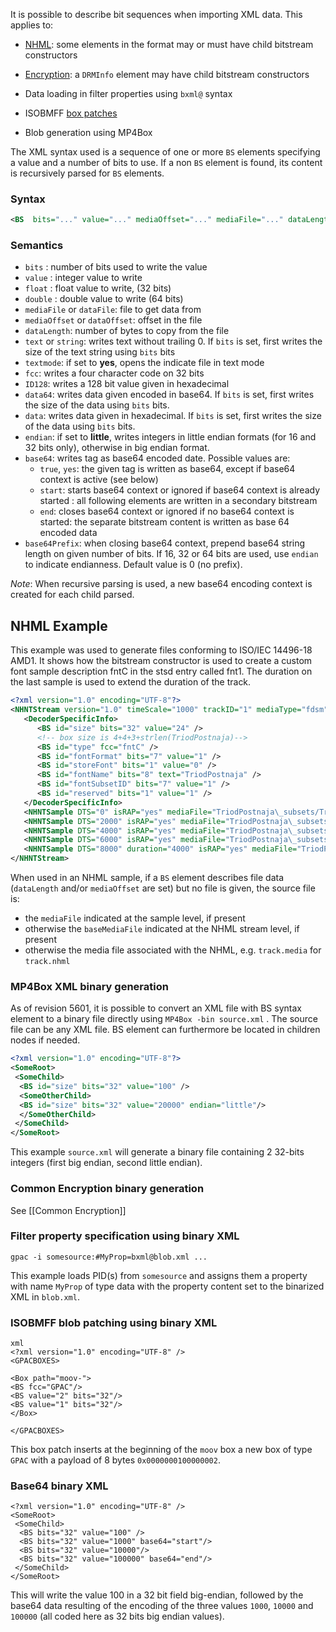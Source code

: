 It is possible to describe bit sequences when importing XML data. This applies to:

- [NHML](NHML-Format): some elements in the format may or must have child bitstream constructors

- [Encryption](Common-Encryption): a `DRMInfo` element may have child bitstream constructors

- Data loading in filter properties using `bxml@` syntax

- ISOBMFF [box patches](BoxPatch)

- Blob generation using MP4Box

The XML syntax used is a sequence of one or more `BS` elements specifying a value and a number of bits to use.
If a non `BS` element is found, its content is recursively parsed for `BS` elements.

### Syntax

```xml
<BS  bits="..." value="..." mediaOffset="..." mediaFile="..." dataLength="..." text="..." fcc="..."/>
```

### Semantics

-  `bits` : number of bits used to write the value
- `value` : integer value to write
- `float` : float value to write, (32 bits)
- `double` : double value to write (64 bits)
- `mediaFile` or `dataFile`: file to get data from
- `mediaOffset` or `dataOffset`: offset in the file
- `dataLength`: number of bytes to copy from the file
- `text` or `string`: writes text without trailing 0. If `bits` is set, first writes the size of the text string using `bits` bits
- `textmode`: if set to **yes**, opens the indicate file in text mode
- `fcc`: writes a four character code on 32 bits
- `ID128`: writes a 128 bit value given in hexadecimal
- `data64`: writes data given encoded in base64. If `bits` is set, first writes the size of the data using `bits` bits.
- `data`: writes data given in hexadecimal. If `bits` is set, first writes the size of the data using `bits` bits.
- `endian`: if set to **little**, writes integers in little endian formats (for 16 and 32 bits only), otherwise in big endian format.
- `base64`: writes tag as base64 encoded date. Possible values are:
  - `true`, `yes`: the given tag is written as base64, except if base64 context is active (see below)
  - `start`: starts base64 context or ignored if base64 context is already started : all following elements are written in a secondary bitstream
  - `end`: closes base64 context or ignored if no base64 context is started: the separate bitstream content is written as base 64 encoded data
- `base64Prefix`: when closing base64 context, prepend base64 string length on given number of bits. If 16, 32 or 64 bits are used, use `endian` to indicate endianness. Default value is 0 (no prefix).

_Note_: When recursive parsing is used, a new base64 encoding context is created for each child parsed.


## NHML Example

This example was used to generate files conforming to ISO/IEC 14496-18 AMD1. It shows how the bitstream constructor is used to create a custom font sample description fntC in the stsd entry called fnt1. The duration on the last sample is used to extend the duration of the track.

```xml
<?xml version="1.0" encoding="UTF-8"?>
<NHNTStream version="1.0" timeScale="1000" trackID="1" mediaType="fdsm" mediaSubType="fnt1">
   <DecoderSpecificInfo>
      <BS id="size" bits="32" value="24" />
      <!-- box size is 4+4+3+strlen(TriodPostnaja)-->
      <BS id="type" fcc="fntC" />
      <BS id="fontFormat" bits="7" value="1" />
      <BS id="storeFont" bits="1" value="0" />
      <BS id="fontName" bits="8" text="TriodPostnaja" />
      <BS id="fontSubsetID" bits="7" value="1" />
      <BS id="reserved" bits="1" value="1" />
   </DecoderSpecificInfo>
   <NHNTSample DTS="0" isRAP="yes" mediaFile="TriodPostnaja\_subsets/TriodPostnaja\_CyrillicCaps.ttf" />
   <NHNTSample DTS="2000" isRAP="yes" mediaFile="TriodPostnaja\_subsets/TriodPostnaja\_CyrillicSmall.ttf" />
   <NHNTSample DTS="4000" isRAP="yes" mediaFile="TriodPostnaja\_subsets/TriodPostnaja\_LatinCaps.ttf" />
   <NHNTSample DTS="6000" isRAP="yes" mediaFile="TriodPostnaja\_subsets/TriodPostnaja\_LatinSmall.ttf" />
   <NHNTSample DTS="8000" duration="4000" isRAP="yes" mediaFile="TriodPostnaja\_subsets/TriodPostnaja\_symbols+numerals.ttf" />
</NHNTStream>
```

When used in an NHML sample, if a `BS` element describes file data (`dataLength` and/or `mediaOffset` are set) but no file is given, the source file is:

- the `mediaFile` indicated at the sample level, if present
- otherwise the `baseMediaFile` indicated at the NHML stream level, if present
- otherwise the media file associated with the NHML, e.g. `track.media` for `track.nhml`


### MP4Box XML binary generation

As of revision 5601, it is possible to convert an XML file with BS syntax element to a binary file directly using `MP4Box -bin source.xml` . The source file can be any XML file. BS element can furthermore be located in children nodes if needed.

```xml
<?xml version="1.0" encoding="UTF-8"?>
<SomeRoot>
 <SomeChild>
  <BS id="size" bits="32" value="100" />
  <SomeOtherChild>
  <BS id="size" bits="32" value="20000" endian="little"/>
  </SomeOtherChild>
 </SomeChild>
</SomeRoot>
```

This example `source.xml` will generate a binary file containing 2 32-bits integers (first big endian, second little endian).

### Common Encryption binary generation
See [[Common Encryption]]

### Filter property specification using binary XML

```
gpac -i somesource:#MyProp=bxml@blob.xml ...
```

This example loads PID(s) from `somesource` and assigns them a property with name `MyProp` of type data with the property content set to the binarized XML in `blob.xml`.

### ISOBMFF blob patching using binary XML

```
xml
<?xml version="1.0" encoding="UTF-8" />
<GPACBOXES>

<Box path="moov-">
<BS fcc="GPAC"/>
<BS value="2" bits="32"/>
<BS value="1" bits="32"/>
</Box>

</GPACBOXES>
```

This box patch inserts at the beginning of the `moov` box a new box of type `GPAC` with a payload of 8 bytes `0x0000000100000002`.


### Base64 binary XML

```
<?xml version="1.0" encoding="UTF-8" />
<SomeRoot>
 <SomeChild>
  <BS bits="32" value="100" />
  <BS bits="32" value="1000" base64="start"/>
  <BS bits="32" value="10000"/>
  <BS bits="32" value="100000" base64="end"/>
 </SomeChild>
</SomeRoot>
```

This will write the value 100 in a 32 bit field big-endian, followed by the base64 data resulting of the encoding of the three values `1000`, `10000` and `100000` (all coded here as 32 bits big endian values).
